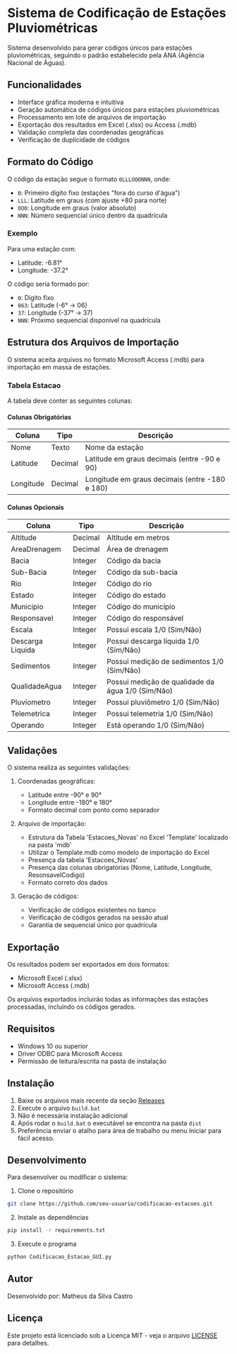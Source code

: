 # Sistema de Codificação de Estações Pluviométricas

Sistema desenvolvido para gerar códigos únicos para estações pluviométricas, seguindo o padrão estabelecido pela ANA (Agência Nacional de Águas).

## Funcionalidades

- Interface gráfica moderna e intuitiva
- Geração automática de códigos únicos para estações pluviométricas
- Processamento em lote de arquivos de importação
- Exportação dos resultados em Excel (.xlsx) ou Access (.mdb)
- Validação completa das coordenadas geográficas
- Verificação de duplicidade de códigos

## Formato do Código

O código da estação segue o formato `0LLLOOONNN`, onde:
- `0`: Primeiro dígito fixo (estações "fora do curso d'água")
- `LLL`: Latitude em graus (com ajuste +80 para norte)
- `OOO`: Longitude em graus (valor absoluto)
- `NNN`: Número sequencial único dentro da quadrícula

### Exemplo
Para uma estação com:
- Latitude: -6.81°
- Longitude: -37.2°

O código seria formado por:
- `0`: Dígito fixo
- `063`: Latitude (-6° → 06)
- `37`: Longitude (-37° → 37)
- `NNN`: Próximo sequencial disponível na quadrícula

## Estrutura dos Arquivos de Importação

O sistema aceita arquivos no formato Microsoft Access (.mdb) para importação em massa de estações.

### Tabela Estacao

A tabela deve conter as seguintes colunas:

#### Colunas Obrigatórias

| Coluna | Tipo | Descrição |
|--------|------|-----------|
| Nome | Texto | Nome da estação |
| Latitude | Decimal | Latitude em graus decimais (entre -90 e 90) |
| Longitude | Decimal | Longitude em graus decimais (entre -180 e 180) |

#### Colunas Opcionais

| Coluna | Tipo | Descrição |
|--------|------|-----------|
| Altitude | Decimal | Altitude em metros |
| AreaDrenagem | Decimal | Área de drenagem |
| Bacia | Integer | Código da bacia |
| Sub-Bacia | Integer | Código da sub-bacia |
| Rio | Integer | Código do rio |
| Estado | Integer | Código do estado |
| Municipio | Integer | Código do município |
| Responsavel | Integer | Código do responsável |
| Escala | Integer | Possui escala 1/0 (Sim/Não) |
| Descarga Liquida | Integer | Possui descarga líquida 1/0 (Sim/Não) |
| Sedimentos | Integer | Possui medição de sedimentos 1/0 (Sim/Não) |
| QualidadeAgua | Integer | Possui medição de qualidade da água 1/0 (Sim/Não) |
| Pluviometro | Integer | Possui pluviômetro 1/0 (Sim/Não) |
| Telemetrica | Integer | Possui telemetria 1/0 (Sim/Não) |
| Operando | Integer | Está operando 1/0 (Sim/Não) |

## Validações

O sistema realiza as seguintes validações:

1. Coordenadas geográficas:
   - Latitude entre -90° e 90°
   - Longitude entre -180° e 180°
   - Formato decimal com ponto como separador

2. Arquivo de importação:
   - Estrutura da Tabela 'Estacoes_Novas' no Excel 'Template' localizado na pasta 'mdb'
   - Utilizar o Template.mdb como modelo de importação do Excel
   - Presença da tabela 'Estacoes_Novas'
   - Presença das colunas obrigatórias (Nome, Latitude, Longitude, ResonsavelCodigo)
   - Formato correto dos dados

3. Geração de códigos:
   - Verificação de códigos existentes no banco
   - Verificação de códigos gerados na sessão atual
   - Garantia de sequencial único por quadrícula

## Exportação

Os resultados podem ser exportados em dois formatos:
- Microsoft Excel (.xlsx)
- Microsoft Access (.mdb)

Os arquivos exportados incluirão todas as informações das estações processadas, incluindo os códigos gerados.

## Requisitos

- Windows 10 ou superior
- Driver ODBC para Microsoft Access
- Permissão de leitura/escrita na pasta de instalação

## Instalação

1. Baixe os arquivos mais recente da seção [Releases](../../releases)
2. Execute o arquivo `build.bat`
3. Não é necessária instalação adicional
4. Após rodar o `build.bat` o executável se encontra na pasta `dist`
5. Preferência enviar o atalho para área de trabalho ou menu iniciar para fácil acesso.

## Desenvolvimento

Para desenvolver ou modificar o sistema:

1. Clone o repositório
```bash
git clone https://github.com/seu-usuario/codificacao-estacoes.git
```

2. Instale as dependências
```bash
pip install -r requirements.txt
```

3. Execute o programa
```bash
python Codificacao_Estacao_GUI.py
```

## Autor

Desenvolvido por: Matheus da Silva Castro

## Licença

Este projeto está licenciado sob a Licença MIT - veja o arquivo [LICENSE](LICENSE) para detalhes. 

